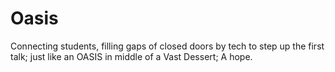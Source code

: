 # Oasis
Connecting students, filling gaps of closed doors by tech to step up the first talk; just like an OASIS in middle of a Vast Dessert; A hope.
